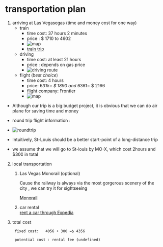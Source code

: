 # transportation plan 

1. arriving at Las Vegasegas (time and money cost for one way)
	* train     
	  * time cost: 37 hours 2 minutes 
	  * price : $ 1710 to 4602
	  * ![map](https://github.com/jjung759/cs4320-Trip-Project/blob/feature/transportation/pictures/train.jpg)	
      * [train trip](https://www.rome2rio.com/s/St-Louis/Las-Vegas)
	* driving 
	  * time cost: at least 21 hours
	  * price : depends on gas price
	  * ![driving route](https://github.com/jjung759/cs4320-Trip-Project/blob/feature/transportation/pictures/driving.jpg)
	* flight (*best choice*) 
	  * time cost: 4 hours
	  * price: 6*315= $ 1890 and  6*361= $ 2166 
	  * flight company: Frontier
	  * ![map](https://github.com/jjung759/cs4320-Trip-Project/blob/feature/transportation/pictures/STLtoLAS.jpg)
* Although our trip is a big budget project, it is obvious that we can do air plane for saving time and money 
	
* round trip flight information :
	
* ![roundtrip](https://github.com/jjung759/cs4320-Trip-Project/blob/feature/transportation/pictures/roundtrip.jpg)	

* Intuitively, St-Louis should be a better start-point of a long-distance trip 

* we assume that we will go to St-louis by MO-X, which cost 2hours and $300 in total

2. local transportation 
	1. Las Vegas Monorail (optional)
	
		Cause the railway is always via the most gorgerous scenery of the city , we can try it for sightseeing    
		
		[Monorail](https://www.lvmonorail.com/#)
	2. car rental  
		[rent a car through Expedia](https://www.expedia.com/Car-Rentals-In-Las-Vegas.d178276.Car-Rental-Guide?&langid=1033)

3. total cost

		fixed cost:   4056 + 300 =$ 4356
	
	    potential cost : rental fee (undefined)
